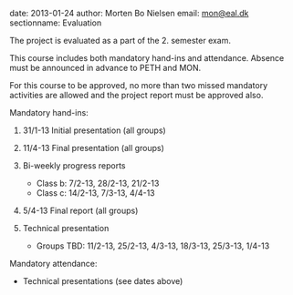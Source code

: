 date: 2013-01-24
author: Morten Bo Nielsen
email: mon@eal.dk
sectionname: Evaluation

The project is evaluated as a part of the 2. semester exam.

This course includes both mandatory hand-ins and attendance. Absence must be announced in advance to PETH and MON.

For this course to be approved, no more than two missed mandatory activities are allowed and the project report must be approved also.

Mandatory hand-ins:

1. 31/1-13 Initial presentation (all groups)
2. 11/4-13 Final presentation (all groups)
3. Bi-weekly progress reports

	* Class b: 7/2-13, 28/2-13, 21/2-13
	* Class c: 14/2-13, 7/3-13, 4/4-13

4. 5/4-13 Final report (all groups)
5. Technical presentation
	* Groups TBD: 11/2-13, 25/2-13, 4/3-13, 18/3-13, 25/3-13, 1/4-13

Mandatory attendance:

* 	Technical presentations (see dates above)


